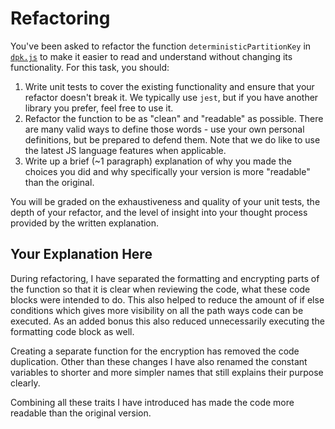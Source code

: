 # Refactoring

You've been asked to refactor the function `deterministicPartitionKey` in [`dpk.js`](dpk.js) to make it easier to read and understand without changing its functionality. For this task, you should:

1. Write unit tests to cover the existing functionality and ensure that your refactor doesn't break it. We typically use `jest`, but if you have another library you prefer, feel free to use it.
2. Refactor the function to be as "clean" and "readable" as possible. There are many valid ways to define those words - use your own personal definitions, but be prepared to defend them. Note that we do like to use the latest JS language features when applicable.
3. Write up a brief (~1 paragraph) explanation of why you made the choices you did and why specifically your version is more "readable" than the original.

You will be graded on the exhaustiveness and quality of your unit tests, the depth of your refactor, and the level of insight into your thought process provided by the written explanation.

## Your Explanation Here

During refactoring, I have separated the formatting and encrypting parts of the function so that it is clear when reviewing the code, what these code blocks were intended to do. This also helped to reduce the amount of if else conditions which gives more visibility on all the path ways code can be executed. As an added bonus this also reduced unnecessarily executing the formatting code block as well.

Creating a separate function for the encryption has removed the code duplication. Other than these changes I have also renamed the constant variables to shorter and more simpler names that still explains their purpose clearly.

Combining all these traits I have introduced has made the code more readable than the original version.
